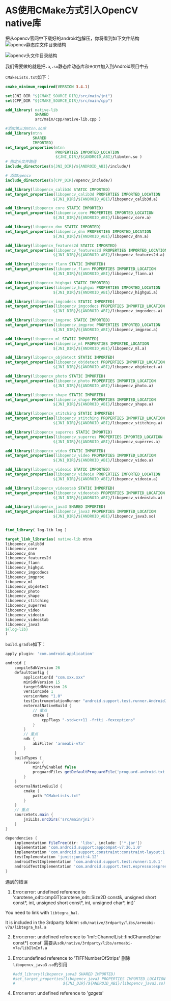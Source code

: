 # AS使用CMake方式引入OpenCV native库

把从opencv官网中下载好的android包解压，你将看到如下文件结构
![opencv静态库文件目录结构](http://upload-images.jianshu.io/upload_images/1638086-cd8dc1cca4ceb786.png?imageMogr2/auto-orient/strip%7CimageView2/2/w/1240)

![opencv头文件目录结构](http://upload-images.jianshu.io/upload_images/1638086-88d4ec76a0d7d512.png?imageMogr2/auto-orient/strip%7CimageView2/2/w/1240)

我们需要做的就是把`.a`,`.so`静态库动态库和`头文件`加入到Android项目中去


`CMakeLists.txt`如下：

```cmake
cmake_minimum_required(VERSION 3.4.1)

set(JNI_DIR "${CMAKE_SOURCE_DIR}/src/main/jni")
set(CPP_DIR "${CMAKE_SOURCE_DIR}/src/main/cpp")

add_library( native-lib
             SHARED
             src/main/cpp/native-lib.cpp )

#添加第三方mtnn.so库
add_library(mtnn
            SHARED
            IMPORTED)
set_target_properties(mtnn
                      PROPERTIES IMPORTED_LOCATION
                      ${JNI_DIR}/${ANDROID_ABI}/libmtnn.so )
# 指定头文件路径
include_directories(${JNI_DIR}/${ANDROID_ABI}/include/)

# 添加opencv
include_directories(${CPP_DIR}/opencv_include/)

add_library(libopencv_calib3d STATIC IMPORTED)
set_target_properties(libopencv_calib3d PROPERTIES IMPORTED_LOCATION
                     ${JNI_DIR}/${ANDROID_ABI}/libopencv_calib3d.a)

add_library(libopencv_core STATIC IMPORTED)
set_target_properties(libopencv_core PROPERTIES IMPORTED_LOCATION
                     ${JNI_DIR}/${ANDROID_ABI}/libopencv_core.a)

add_library(libopencv_dnn STATIC IMPORTED)
set_target_properties(libopencv_dnn PROPERTIES IMPORTED_LOCATION
                     ${JNI_DIR}/${ANDROID_ABI}/libopencv_dnn.a)

add_library(libopencv_features2d STATIC IMPORTED)
set_target_properties(libopencv_features2d PROPERTIES IMPORTED_LOCATION
                     ${JNI_DIR}/${ANDROID_ABI}/libopencv_features2d.a)

add_library(libopencv_flann STATIC IMPORTED)
set_target_properties(libopencv_flann PROPERTIES IMPORTED_LOCATION
                     ${JNI_DIR}/${ANDROID_ABI}/libopencv_flann.a)

add_library(libopencv_highgui STATIC IMPORTED)
set_target_properties(libopencv_highgui PROPERTIES IMPORTED_LOCATION
                     ${JNI_DIR}/${ANDROID_ABI}/libopencv_highgui.a)

add_library(libopencv_imgcodecs STATIC IMPORTED)
set_target_properties(libopencv_imgcodecs PROPERTIES IMPORTED_LOCATION
                     ${JNI_DIR}/${ANDROID_ABI}/libopencv_imgcodecs.a)

add_library(libopencv_imgproc STATIC IMPORTED)
set_target_properties(libopencv_imgproc PROPERTIES IMPORTED_LOCATION
                     ${JNI_DIR}/${ANDROID_ABI}/libopencv_imgproc.a)

add_library(libopencv_ml STATIC IMPORTED)
set_target_properties(libopencv_ml PROPERTIES IMPORTED_LOCATION
                     ${JNI_DIR}/${ANDROID_ABI}/libopencv_ml.a)

add_library(libopencv_objdetect STATIC IMPORTED)
set_target_properties(libopencv_objdetect PROPERTIES IMPORTED_LOCATION
                     ${JNI_DIR}/${ANDROID_ABI}/libopencv_objdetect.a)

add_library(libopencv_photo STATIC IMPORTED)
set_target_properties(libopencv_photo PROPERTIES IMPORTED_LOCATION
                     ${JNI_DIR}/${ANDROID_ABI}/libopencv_photo.a)

add_library(libopencv_shape STATIC IMPORTED)
set_target_properties(libopencv_shape PROPERTIES IMPORTED_LOCATION
                     ${JNI_DIR}/${ANDROID_ABI}/libopencv_shape.a)

add_library(libopencv_stitching STATIC IMPORTED)
set_target_properties(libopencv_stitching PROPERTIES IMPORTED_LOCATION
                     ${JNI_DIR}/${ANDROID_ABI}/libopencv_stitching.a)

add_library(libopencv_superres STATIC IMPORTED)
set_target_properties(libopencv_superres PROPERTIES IMPORTED_LOCATION
                     ${JNI_DIR}/${ANDROID_ABI}/libopencv_superres.a)

add_library(libopencv_video STATIC IMPORTED)
set_target_properties(libopencv_video PROPERTIES IMPORTED_LOCATION
                     ${JNI_DIR}/${ANDROID_ABI}/libopencv_video.a)

add_library(libopencv_videoio STATIC IMPORTED)
set_target_properties(libopencv_videoio PROPERTIES IMPORTED_LOCATION
                     ${JNI_DIR}/${ANDROID_ABI}/libopencv_videoio.a)

add_library(libopencv_videostab STATIC IMPORTED)
set_target_properties(libopencv_videostab PROPERTIES IMPORTED_LOCATION
                     ${JNI_DIR}/${ANDROID_ABI}/libopencv_videostab.a)

add_library(libopencv_java3 SHARED IMPORTED)
set_target_properties(libopencv_java3 PROPERTIES IMPORTED_LOCATION
                     ${JNI_DIR}/${ANDROID_ABI}/libopencv_java3.so)


find_library( log-lib log )

target_link_libraries( native-lib mtnn
libopencv_calib3d
libopencv_core
libopencv_dnn
libopencv_features2d
libopencv_flann
libopencv_highgui
libopencv_imgcodecs
libopencv_imgproc
libopencv_ml
libopencv_objdetect
libopencv_photo
libopencv_shape
libopencv_stitching
libopencv_superres
libopencv_video
libopencv_videoio
libopencv_videostab
libopencv_java3
${log-lib}
)
```


`build.gradle`如下：

```gradle
apply plugin: 'com.android.application'

android {
    compileSdkVersion 26
    defaultConfig {
        applicationId "com.xxx.xxx"
        minSdkVersion 15
        targetSdkVersion 26
        versionCode 1
        versionName "1.0"
        testInstrumentationRunner "android.support.test.runner.AndroidJUnitRunner"
        externalNativeBuild {
            // 重点
            cmake {
                cppFlags "-std=c++11 -frtti -fexceptions"
            }
        }
        // 重点
        ndk {
            abiFilter 'armeabi-v7a'
        }
    }
    buildTypes {
        release {
            minifyEnabled false
            proguardFiles getDefaultProguardFile('proguard-android.txt'), 'proguard-rules.pro'
        }
    }
    externalNativeBuild {
        cmake {
            path "CMakeLists.txt"
        }
    }
    // 重点
    sourceSets.main {
        jniLibs.srcDirs('src/main/jni')
    }
}

dependencies {
    implementation fileTree(dir: 'libs', include: ['*.jar'])
    implementation 'com.android.support:appcompat-v7:26.1.0'
    implementation 'com.android.support.constraint:constraint-layout:1.0.2'
    testImplementation 'junit:junit:4.12'
    androidTestImplementation 'com.android.support.test:runner:1.0.1'
    androidTestImplementation 'com.android.support.test.espresso:espresso-core:3.0.1'
}

```

遇到的错误

1. Error:error: undefined reference to 'carotene_o4t::cmpGT(carotene_o4t::Size2D const&, unsigned short const*, int, unsigned short const*, int, unsigned char*, int)'

You need to link with `libtegra_hal`.

It is included in the 3rdparty folder: `sdk/native/3rdparty/libs/armeabi-v7a/libtegra_hal.a`

2. Error:error: undefined reference to 'Imf::ChannelList::findChannel(char const*) const'
需要从`sdk/native/3rdparty/libs/armeabi-v7a/libIlmImf.a`

3. Error:undefined reference to 'TIFFNumberOfStrips'
删除`libopencv_java3.so`的引用
    ```cmake
    #add_library(libopencv_java3 SHARED IMPORTED)
    #set_target_properties(libopencv_java3 PROPERTIES IMPORTED_LOCATION
    #                     ${JNI_DIR}/${ANDROID_ABI}/libopencv_java3.so)
    ```

4. Error:error: undefined reference to 'gzgets'